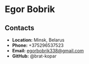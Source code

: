 # Egor Bobrik

## Contacts
- **Location:** Minsk, Belarus
- **Phone:** +375296537523
- **Email:** egorbobrik338@gmail.com
- **GitHub:** @brat-kopar